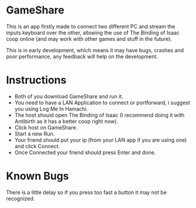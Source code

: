 # GameShare
This is an app firstly made to connect two different PC and stream the inputs keyboard over the other, allowing the use of The Binding of Isaac coop online (and may work with other games and stuff in the future).

This is in early development, which means it may have bugs, crashes and poor performance, any feedback will help on the development.

# Instructions
- Both of you download GameShare and run it.
- You need to have a LAN Application to connect or portforward, i suggest you using Log Me In Hamachi.
- The host should open The Binding of Isaac (I recommend doing it with Antibirth as it has a better coop right now).
- Click host on GameShare.
- Start a new Run.
- Your friend should put your ip (from your LAN app if you are using one) and click Connect.
- Once Connected your friend should press Enter and done.

# Known Bugs
There is a little delay so if you press too fast a button it may not be recognized.
